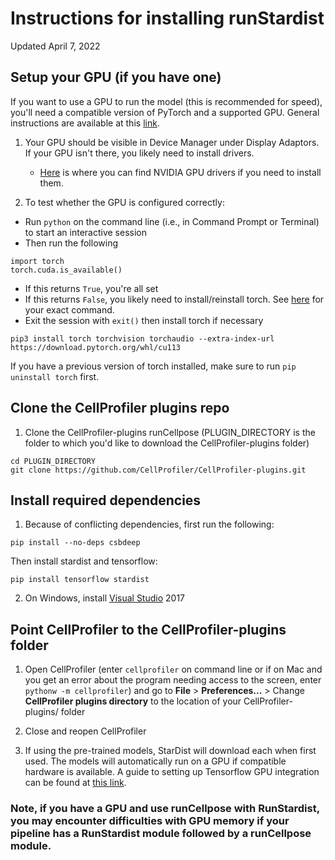 # Instructions for installing runStardist

Updated April 7, 2022

## Setup your GPU (if you have one)

If you want to use a GPU to run the model (this is recommended for speed), you'll need a compatible version of PyTorch and a supported GPU. General instructions are available at this [link](https://pytorch.org/get-started/locally/).

1. Your GPU should be visible in Device Manager under Display Adaptors. If your GPU isn't there, you likely need to install drivers.
    * [Here](https://www.nvidia.com/Download/Find.aspx) is where you can find NVIDIA GPU drivers if you need to install them.


2. To test whether the GPU is configured correctly:
  * Run `python` on the command line (i.e., in Command Prompt or Terminal) to start an interactive session
  * Then run the following
  ```
  import torch
  torch.cuda.is_available()
  ```
  * If this returns `True`, you're all set
  * If this returns `False`, you likely need to install/reinstall torch. See [here](https://pytorch.org/get-started/locally/) for your exact command.
  * Exit the session with `exit()` then install torch if necessary
  ```
  pip3 install torch torchvision torchaudio --extra-index-url https://download.pytorch.org/whl/cu113
  ```
  If you have a previous version of torch installed, make sure to run `pip uninstall torch` first.


## Clone the CellProfiler plugins repo

1. Clone the CellProfiler-plugins runCellpose (PLUGIN_DIRECTORY is the folder to which you'd like to download the CellProfiler-plugins folder)
```
cd PLUGIN_DIRECTORY
git clone https://github.com/CellProfiler/CellProfiler-plugins.git
```

## Install required dependencies

1. Because of conflicting dependencies, first run the following:
```
pip install --no-deps csbdeep
```
Then install stardist and tensorflow:
```
pip install tensorflow stardist
```

2. On Windows, install [Visual Studio](https://support.microsoft.com/help/2977003/the-latest-supported-visual-c-downloads) 2017

## Point CellProfiler to the CellProfiler-plugins folder

1. Open CellProfiler (enter `cellprofiler` on command line or if on Mac and you get an error about the program needing access to the screen, enter `pythonw -m cellprofiler`) and go to **File** > **Preferences...** > Change **CellProfiler plugins directory** to the location of your CellProfiler-plugins/ folder

2. Close and reopen CellProfiler

3. If using the pre-trained models, StarDist will download each when first used. The models will automatically run on a GPU if compatible hardware is available. A guide to setting up Tensorflow GPU integration can be found at [this link](https://www.tensorflow.org/install/gpu).


### Note, if you have a GPU and use runCellpose with RunStardist, you may encounter difficulties with GPU memory if your pipeline has a RunStardist module followed by a runCellpose module.
